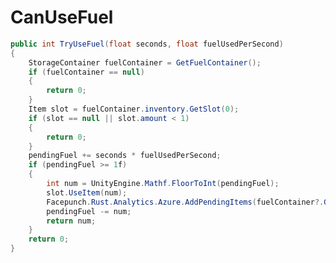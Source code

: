 <Badge type="danger" text="Carbon Compatible"/><Badge type="warning" text="Oxide Compatible"/>
# CanUseFuel
```csharp
public int TryUseFuel(float seconds, float fuelUsedPerSecond)
{
	StorageContainer fuelContainer = GetFuelContainer();
	if (fuelContainer == null)
	{
		return 0;
	}
	Item slot = fuelContainer.inventory.GetSlot(0);
	if (slot == null || slot.amount < 1)
	{
		return 0;
	}
	pendingFuel += seconds * fuelUsedPerSecond;
	if (pendingFuel >= 1f)
	{
		int num = UnityEngine.Mathf.FloorToInt(pendingFuel);
		slot.UseItem(num);
		Facepunch.Rust.Analytics.Azure.AddPendingItems(fuelContainer?.GetParentEntity() ?? fuelContainer, slot.info.shortname, num, "fuel_system");
		pendingFuel -= num;
		return num;
	}
	return 0;
}

```
